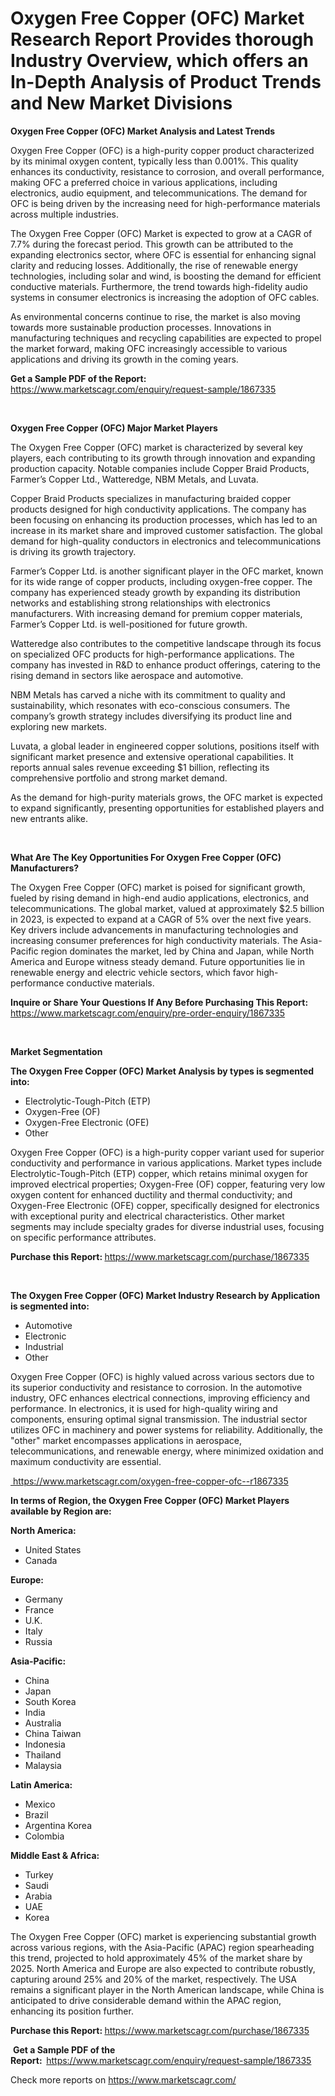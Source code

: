 <p><h1>Oxygen Free Copper (OFC) Market Research Report Provides thorough Industry Overview, which offers an In-Depth Analysis of Product Trends and New Market Divisions</h1></p><p><strong>Oxygen Free Copper (OFC) Market Analysis and Latest Trends</strong></p>
<p><p>Oxygen Free Copper (OFC) is a high-purity copper product characterized by its minimal oxygen content, typically less than 0.001%. This quality enhances its conductivity, resistance to corrosion, and overall performance, making OFC a preferred choice in various applications, including electronics, audio equipment, and telecommunications. The demand for OFC is being driven by the increasing need for high-performance materials across multiple industries.</p><p>The Oxygen Free Copper (OFC) Market is expected to grow at a CAGR of 7.7% during the forecast period. This growth can be attributed to the expanding electronics sector, where OFC is essential for enhancing signal clarity and reducing losses. Additionally, the rise of renewable energy technologies, including solar and wind, is boosting the demand for efficient conductive materials. Furthermore, the trend towards high-fidelity audio systems in consumer electronics is increasing the adoption of OFC cables. </p><p>As environmental concerns continue to rise, the market is also moving towards more sustainable production processes. Innovations in manufacturing techniques and recycling capabilities are expected to propel the market forward, making OFC increasingly accessible to various applications and driving its growth in the coming years.</p></p>
<p><strong>Get a Sample PDF of the Report:&nbsp;</strong> <a href="https://www.marketscagr.com/enquiry/request-sample/1867335?utm_campaign=2208&utm_medium=2&utm_source=Github&utm_content=ia&utm_term=04022025&utm_id=oxygen-free-copper-ofc">https://www.marketscagr.com/enquiry/request-sample/1867335</a></p>
<p>&nbsp;</p>
<p><strong>Oxygen Free Copper (OFC) Major Market Players</strong></p>
<p><p>The Oxygen Free Copper (OFC) market is characterized by several key players, each contributing to its growth through innovation and expanding production capacity. Notable companies include Copper Braid Products, Farmer’s Copper Ltd., Watteredge, NBM Metals, and Luvata.</p><p>Copper Braid Products specializes in manufacturing braided copper products designed for high conductivity applications. The company has been focusing on enhancing its production processes, which has led to an increase in its market share and improved customer satisfaction. The global demand for high-quality conductors in electronics and telecommunications is driving its growth trajectory.</p><p>Farmer’s Copper Ltd. is another significant player in the OFC market, known for its wide range of copper products, including oxygen-free copper. The company has experienced steady growth by expanding its distribution networks and establishing strong relationships with electronics manufacturers. With increasing demand for premium copper materials, Farmer’s Copper Ltd. is well-positioned for future growth.</p><p>Watteredge also contributes to the competitive landscape through its focus on specialized OFC products for high-performance applications. The company has invested in R&D to enhance product offerings, catering to the rising demand in sectors like aerospace and automotive.</p><p>NBM Metals has carved a niche with its commitment to quality and sustainability, which resonates with eco-conscious consumers. The company’s growth strategy includes diversifying its product line and exploring new markets.</p><p>Luvata, a global leader in engineered copper solutions, positions itself with significant market presence and extensive operational capabilities. It reports annual sales revenue exceeding $1 billion, reflecting its comprehensive portfolio and strong market demand.</p><p>As the demand for high-purity materials grows, the OFC market is expected to expand significantly, presenting opportunities for established players and new entrants alike.</p></p>
<p>&nbsp;</p>
<p><strong>What Are The Key Opportunities For Oxygen Free Copper (OFC) Manufacturers?</strong></p>
<p><p>The Oxygen Free Copper (OFC) market is poised for significant growth, fueled by rising demand in high-end audio applications, electronics, and telecommunications. The global market, valued at approximately $2.5 billion in 2023, is expected to expand at a CAGR of 5% over the next five years. Key drivers include advancements in manufacturing technologies and increasing consumer preferences for high conductivity materials. The Asia-Pacific region dominates the market, led by China and Japan, while North America and Europe witness steady demand. Future opportunities lie in renewable energy and electric vehicle sectors, which favor high-performance conductive materials.</p></p>
<p><strong>Inquire or Share Your Questions If Any Before Purchasing This Report:</strong> <a href="https://www.marketscagr.com/enquiry/pre-order-enquiry/1867335?utm_campaign=2208&utm_medium=2&utm_source=Github&utm_content=ia&utm_term=04022025&utm_id=oxygen-free-copper-ofc">https://www.marketscagr.com/enquiry/pre-order-enquiry/1867335</a></p>
<p>&nbsp;</p>
<p><strong>Market Segmentation</strong></p>
<p><strong>The Oxygen Free Copper (OFC) Market Analysis by types is segmented into:</strong></p>
<p><ul><li>Electrolytic-Tough-Pitch (ETP)</li><li>Oxygen-Free (OF)</li><li>Oxygen-Free Electronic (OFE)</li><li>Other</li></ul></p>
<p><p>Oxygen Free Copper (OFC) is a high-purity copper variant used for superior conductivity and performance in various applications. Market types include Electrolytic-Tough-Pitch (ETP) copper, which retains minimal oxygen for improved electrical properties; Oxygen-Free (OF) copper, featuring very low oxygen content for enhanced ductility and thermal conductivity; and Oxygen-Free Electronic (OFE) copper, specifically designed for electronics with exceptional purity and electrical characteristics. Other market segments may include specialty grades for diverse industrial uses, focusing on specific performance attributes.</p></p>
<p><strong>Purchase this Report:&nbsp;</strong><a href="https://www.marketscagr.com/purchase/1867335?utm_campaign=2208&utm_medium=2&utm_source=Github&utm_content=ia&utm_term=04022025&utm_id=oxygen-free-copper-ofc">https://www.marketscagr.com/purchase/1867335</a></p>
<p>&nbsp;</p>
<p><strong>The Oxygen Free Copper (OFC) Market Industry Research by Application is segmented into:</strong></p>
<p><ul><li>Automotive</li><li>Electronic</li><li>Industrial</li><li>Other</li></ul></p>
<p><p>Oxygen Free Copper (OFC) is highly valued across various sectors due to its superior conductivity and resistance to corrosion. In the automotive industry, OFC enhances electrical connections, improving efficiency and performance. In electronics, it is used for high-quality wiring and components, ensuring optimal signal transmission. The industrial sector utilizes OFC in machinery and power systems for reliability. Additionally, the "other" market encompasses applications in aerospace, telecommunications, and renewable energy, where minimized oxidation and maximum conductivity are essential.</p></p>
<p><a href="https://www.marketscagr.com/oxygen-free-copper-ofc--r1867335?utm_campaign=2208&utm_medium=2&utm_source=Github&utm_content=ia&utm_term=04022025&utm_id=oxygen-free-copper-ofc">&nbsp;https://www.marketscagr.com/oxygen-free-copper-ofc--r1867335</a></p>
<p><strong>In terms of Region, the Oxygen Free Copper (OFC) Market Players available by Region are:</strong></p>
<p>
    <p> <strong> North America: </strong>
        <ul>
            <li>United States</li>
            <li>Canada</li>
        </ul>
        </p> 
    <p> <strong> Europe: </strong>
        <ul>
            <li>Germany</li>
            <li>France</li>
            <li>U.K.</li>
            <li>Italy</li>
            <li>Russia</li>
        </ul>
        </p> 
    <p> <strong> Asia-Pacific: </strong>
        <ul>
            <li>China</li>
            <li>Japan</li>
            <li>South Korea</li>
            <li>India</li>
            <li>Australia</li>
            <li>China Taiwan</li>
            <li>Indonesia</li>
            <li>Thailand</li>
            <li>Malaysia</li>
        </ul>
        </p> 
    <p> <strong> Latin America: </strong>
        <ul>
            <li>Mexico</li>
            <li>Brazil</li>
            <li>Argentina Korea</li>
            <li>Colombia</li>
        </ul>
        </p> 
    <p> <strong> Middle East & Africa: </strong>
        <ul>
            <li>Turkey</li>
            <li>Saudi</li>
            <li>Arabia</li>
            <li>UAE</li>
            <li>Korea</li>
        </ul>
    </p>
    </p>
<p><p>The Oxygen Free Copper (OFC) market is experiencing substantial growth across various regions, with the Asia-Pacific (APAC) region spearheading this trend, projected to hold approximately 45% of the market share by 2025. North America and Europe are also expected to contribute robustly, capturing around 25% and 20% of the market, respectively. The USA remains a significant player in the North American landscape, while China is anticipated to drive considerable demand within the APAC region, enhancing its position further.</p></p>
<p><strong>Purchase this Report: </strong><a href="https://www.marketscagr.com/purchase/1867335?utm_campaign=2208&utm_medium=2&utm_source=Github&utm_content=ia&utm_term=04022025&utm_id=oxygen-free-copper-ofc">https://www.marketscagr.com/purchase/1867335</a></p>
<p>&nbsp;<strong>Get a Sample PDF of the Report:&nbsp;&nbsp;</strong><a href="https://www.marketscagr.com/enquiry/request-sample/1867335?utm_campaign=2208&utm_medium=2&utm_source=Github&utm_content=ia&utm_term=04022025&utm_id=oxygen-free-copper-ofc">https://www.marketscagr.com/enquiry/request-sample/1867335</a></p>
<p><strong></strong></p>
<p>Check more reports on <a href="https://www.marketscagr.com/?utm_campaign=2208&utm_medium=2&utm_source=Github&utm_content=ia&utm_term=04022025&utm_id=oxygen-free-copper-ofc">https://www.marketscagr.com/</a></p>